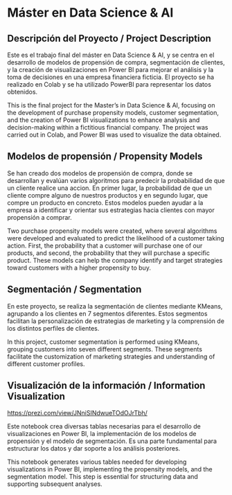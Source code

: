 # Máster en Data Science & AI

## Descripción del Proyecto / Project Description
Este es el trabajo final del máster en Data Science & AI, y se centra en el desarrollo de modelos de propensión de compra, segmentación de clientes, y la creación de visualizaciones en Power BI para mejorar el análisis y la toma de decisiones en una empresa financiera ficticia. El proyecto se ha realizado en Colab y se ha utilizado PowerBI para representar los datos obtenidos.

This is the final project for the Master’s in Data Science & AI, focusing on the development of purchase propensity models, customer segmentation, and the creation of Power BI visualizations to enhance analysis and decision-making within a fictitious financial company. The project was carried out in Colab, and Power BI was used to visualize the data obtained.

## Modelos de propensión / Propensity Models
Se han creado dos modelos de propensión de compra, donde se desarrollan y evalúan varios algoritmos para predecir la probabilidad de que un cliente realice una accion. En primer lugar, la probabilidad de que un cliente compre alguno de nuestros productos y en segundo lugar, que compre un producto en concreto.
Estos modelos pueden ayudar a la empresa a identificar y orientar sus estrategias hacia clientes con mayor propensión a comprar.

Two purchase propensity models were created, where several algorithms were developed and evaluated to predict the likelihood of a customer taking action. First, the probability that a customer will purchase one of our products, and second, the probability that they will purchase a specific product. These models can help the company identify and target strategies toward customers with a higher propensity to buy.

## Segmentación / Segmentation
En este proyecto, se realiza la segmentación de clientes mediante KMeans, agrupando a los clientes en 7 segmentos diferentes. Estos segmentos facilitan la personalización de estrategias de marketing y la comprensión de los distintos perfiles de clientes.

In this project, customer segmentation is performed using KMeans, grouping customers into seven different segments. These segments facilitate the customization of marketing strategies and understanding of different customer profiles.

## Visualización de la información / Information Visualization

https://prezi.com/view/JNniSINdwueTOdOJrTbh/

Este notebook crea diversas tablas necesarias para el desarrollo de visualizaciones en Power BI, la implementación de los modelos de propensión y el modelo de segmentación. Es una parte fundamental para estructurar los datos y dar soporte a los análisis posteriores.

This notebook generates various tables needed for developing visualizations in Power BI, implementing the propensity models, and the segmentation model. This step is essential for structuring data and supporting subsequent analyses.
